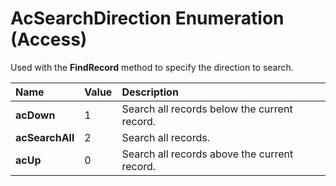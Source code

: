 
# AcSearchDirection Enumeration (Access)

Used with the  **FindRecord** method to specify the direction to search.



|**Name**|**Value**|**Description**|
|:-----|:-----|:-----|
| **acDown**|1|Search all records below the current record.|
| **acSearchAll**|2|Search all records.|
| **acUp**|0|Search all records above the current record.|

